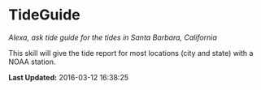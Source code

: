 # TideGuide
*Alexa, ask tide guide for the tides in Santa Barbara, California*

This skill will give the tide report for most locations (city and state) with a NOAA station.

**Last Updated:** 2016-03-12 16:38:25